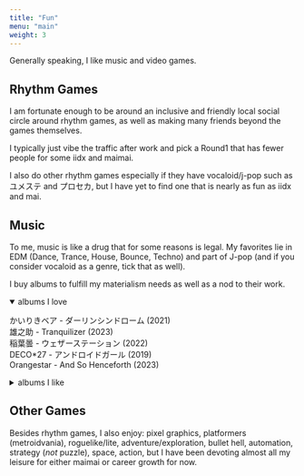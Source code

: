 ```yaml
---
title: "Fun"
menu: "main"
weight: 3
---
```


Generally speaking, I like music and video games.

## Rhythm Games

I am fortunate enough to be around an inclusive and friendly local social circle around rhythm games, as well as making many friends beyond the games themselves.

I typically just vibe the traffic after work and pick a Round1 that has fewer people for some iidx and maimai.

I also do other rhythm games especially if they have vocaloid/j-pop such as ユメステ and プロセカ, but I have yet to find one that is nearly as fun as iidx and mai.

## Music

To me, music is like a drug that for some reasons is legal. My favorites lie in EDM (Dance, Trance, House, Bounce, Techno) and part of J-pop (and if you consider vocaloid as a genre, tick that as well).

I buy albums to fulfill my materialism needs as well as a nod to their work.

<details open><summary>albums I love</summary>

かいりきベア - ダーリンシンドローム (2021)  
雄之助 - Tranquilizer (2023)  
稲葉曇 - ウェザーステーション (2022)  
DECO\*27 - アンドロイドガール (2019)  
Orangestar - And So Henceforth (2023)  

</details>

<details><summary>albums I like</summary>

Astral Sky vs. 非可逆リズム - SUPERNOV∀ (2020)  
Awairo - グラデーション (2025)  
Ayase - 幽霊東京 (2019)  
Chinozo - The Hollows (2024)  
DECO\*27 - GHOST (2016)  
DECO\*27 - アンデッドアリス (2020)  
Kanaria - KING (2020)  
Lena Raine - Celeste Original Soundtrack (2018)  
Masakazu Sugimori - Ghost Trick Phantom Detective Original Sound Track (2010)  
MIMI - よるつむぎ (2023)  
uma vs. モリモリあつし - Re End of a Dream (2019)  
Yonder Voice - 星月トラジコメディー (2017)  
Yonder Voice - 花月夜 (2014)  
いよわ - わたしのヘリテージ (2021)  
ツユ - 貴方を不幸に誘いますね (2021)  
ツユ - やっぱり雨は降るんだね (2020)  
トゲナシトゲアリ - 雑踏、僕らの街 (2024)  
ピノキオピー - PINOCCHIOP BEST ALBUM 2009-2020 寿 (2021)  
星街すいせい - 新星目録 (2025)  
花譜 - 寓話 (2024)  
雄之助 - Vanguard (2024)  

</details>

## Other Games

Besides rhythm games, I also enjoy: pixel graphics, platformers (metroidvania), roguelike/lite, adventure/exploration, bullet hell, automation, strategy (_not_ puzzle), space, action, but I have been devoting almost all my leisure for either maimai or career growth for now.